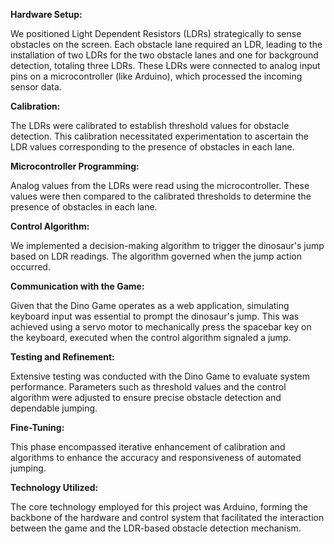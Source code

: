 **Hardware Setup:**

We positioned Light Dependent Resistors (LDRs) strategically to sense obstacles on the screen. Each obstacle lane required an LDR, leading to the installation of two LDRs for the two obstacle lanes and one for background detection, totaling three LDRs. These LDRs were connected to analog input pins on a microcontroller (like Arduino), which processed the incoming sensor data.

**Calibration:**

The LDRs were calibrated to establish threshold values for obstacle detection. This calibration necessitated experimentation to ascertain the LDR values corresponding to the presence of obstacles in each lane.

**Microcontroller Programming:**

Analog values from the LDRs were read using the microcontroller. These values were then compared to the calibrated thresholds to determine the presence of obstacles in each lane.

**Control Algorithm:**

We implemented a decision-making algorithm to trigger the dinosaur's jump based on LDR readings. The algorithm governed when the jump action occurred.

**Communication with the Game:**

Given that the Dino Game operates as a web application, simulating keyboard input was essential to prompt the dinosaur's jump. This was achieved using a servo motor to mechanically press the spacebar key on the keyboard, executed when the control algorithm signaled a jump.

**Testing and Refinement:**

Extensive testing was conducted with the Dino Game to evaluate system performance. Parameters such as threshold values and the control algorithm were adjusted to ensure precise obstacle detection and dependable jumping.

**Fine-Tuning:**

This phase encompassed iterative enhancement of calibration and algorithms to enhance the accuracy and responsiveness of automated jumping.

**Technology Utilized:**

The core technology employed for this project was Arduino, forming the backbone of the hardware and control system that facilitated the interaction between the game and the LDR-based obstacle detection mechanism.
